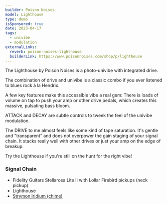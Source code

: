 ```yaml
---
builder: Poison Noises
model: Lighthouse
type: demo
isSponsored: true
date: 2023-04-17
tags:
  - univibe
  - modulation
externalLinks:
  reverb: poison-noises-lighthouse
  builderLink: https://www.poisonnoises.com/shop/p/lighthouse
---
```


The Lighthouse by Poison Noises is a photo-univibe with integrated drive.

The combination of drive and univibe is a classic combo if you ever listened to blues rock á la Hendrix.

A few key features make this accessible vibe a real gem: There is loads of volume on tap to push your amp or other drive pedals, which creates this massive, pulsating bass bloom.

ATTACK and DECAY are subtle controls to tweek the feel of the univibe modulation.

The DRIVE to me almost feels like some kind of tape saturation. It's gentle and "transparent" and does not overpower the gain staging of your signal chain. It stacks really well with other drives or just your amp on the edge of breakup.

Try the Lighthouse if you're still on the hunt for the right vibe!

### Signal Chain

- Fidelity Guitars Stellarosa Lite II with Lollar Firebird pickups (neck pickup)
- Lighthouse
- [Strymon Iridium (chime)](/demos/strymon-iridium)
